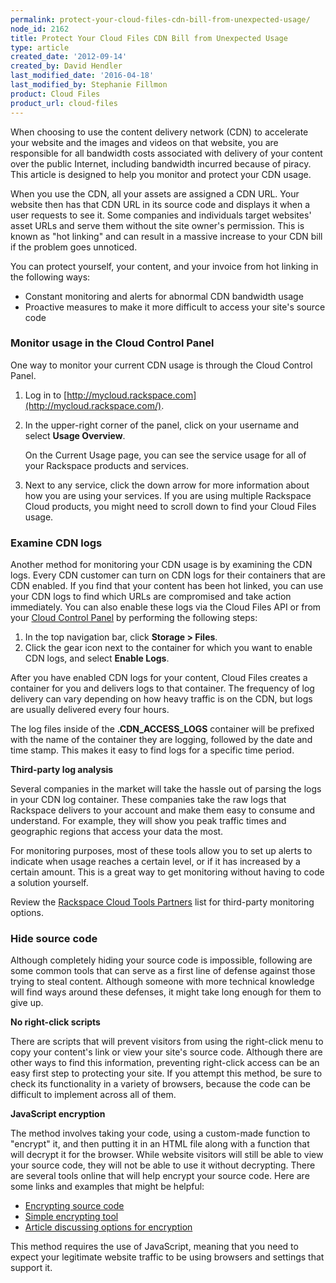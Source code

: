 ```yaml
---
permalink: protect-your-cloud-files-cdn-bill-from-unexpected-usage/
node_id: 2162
title: Protect Your Cloud Files CDN Bill from Unexpected Usage
type: article
created_date: '2012-09-14'
created_by: David Hendler
last_modified_date: '2016-04-18'
last_modified_by: Stephanie Fillmon
product: Cloud Files
product_url: cloud-files
---
```


When choosing to use the content delivery network (CDN) to
accelerate your website and the images and videos on that website, you
are responsible for all bandwidth costs associated with delivery of your
content over the public Internet, including bandwidth incurred because
of piracy. This article is designed to help you monitor and
protect your CDN usage.

When you use the CDN, all your assets are assigned a CDN URL. Your
website then has that CDN URL in its source code and displays it
when a user requests to see it. Some companies and
individuals target websites' asset URLs and serve them without the site
owner's permission. This is known as "hot linking" and can
result in a massive increase to your CDN bill if the problem goes
unnoticed.

You can protect yourself, your content, and your invoice from hot
linking in the following ways:

- Constant monitoring and alerts for abnormal CDN bandwidth usage
- Proactive measures to make it more difficult to access your site's
source code

### Monitor usage in the Cloud Control Panel

One way to monitor your current CDN usage is through the Cloud Control
Panel.

1.  Log in to [http://mycloud.rackspace.com](http://mycloud.rackspace.com/).
2.  In the upper-right corner of the panel, click on your username and select **Usage Overview**.

    On the Current Usage page, you can see the service usage for all of
    your Rackspace products and services.

3.  Next to any service, click the down arrow for more information about
    how you are using your services. If you are using multiple Rackspace
    Cloud products, you might need to scroll down to find your Cloud
    Files usage.

### Examine CDN logs

Another method for monitoring your CDN usage is by examining the CDN
logs. Every CDN customer can turn on CDN logs for their containers that
are CDN enabled. If you find that your content has been hot linked, you
can use your CDN logs to find which URLs are compromised and take action
immediately. You can also enable these logs via the Cloud Files API or
from your [Cloud Control Panel](http://mycloud.rackspace.com/) by
performing the following steps:

1. In the top navigation bar, click **Storage > Files**.
2. Click the gear icon next to the container for which you want to
enable CDN logs, and select **Enable Logs**.

After you have enabled CDN logs for your content, Cloud Files creates a
container for you and delivers logs to that container. The frequency of
log delivery can vary depending on how heavy traffic is on the CDN, but
logs are usually delivered every four hours.

The log files inside of the **.CDN_ACCESS_LOGS** container will be
prefixed with the name of the container they are logging, followed by
the date and time stamp. This makes it easy to find logs for a specific
time period.

**Third-party log analysis**

Several companies in the market will take the hassle out of parsing the
logs in your CDN log container. These companies take the raw logs that
Rackspace delivers to your account and make them easy to consume and
understand. For example, they will show you peak traffic times and
geographic regions that access your data the most.

For monitoring purposes, most of these tools allow you to set up alerts
to indicate when usage reaches a certain level, or if it has increased
by a certain amount. This is a great way to get monitoring without
having to code a solution yourself.

Review the [Rackspace Cloud Tools Partners](https://cloudtools.rackspace.com/home) list for third-party monitoring options.

### Hide source code

Although completely hiding your source code is impossible, following are
some common tools that can serve as a first line of defense against
those trying to steal content. Although someone with more technical
knowledge will find ways around these defenses, it might take long
enough for them to give up.

**No right-click scripts**

There are scripts that will prevent visitors from using the right-click
menu to copy your content's link or view your site's source code.
Although there are other ways to find this information, preventing
right-click access can be an easy first step to protecting your site.
If you attempt this method, be sure to check its functionality in a
variety of browsers, because the code can be difficult to implement
across all of them.

**JavaScript encryption**

The method involves taking your code, using a custom-made function to
"encrypt" it, and then putting it in an HTML file along with a function
that will decrypt it for the browser. While website visitors will still
be able to view your source code, they will not be able to use it
without decrypting.  There are several tools online that will help
encrypt your source code.  Here are some links and examples that might
be helpful:

-   [Encrypting source code](http://www.blackbeltcoder.com/Articles/mfc/encrypting-source-code)
-   [Simple encrypting tool](http://www.webtoolhub.com/tn561359-html-encrypter.aspx)<span> </span>
-   [Article discussing options for encryption](http://www.htmlguard.com/articles/about-html-source-code-encryption/)

This method requires the use of JavaScript, meaning that you need to
expect your legitimate website traffic to be using browsers and settings
that support it.
